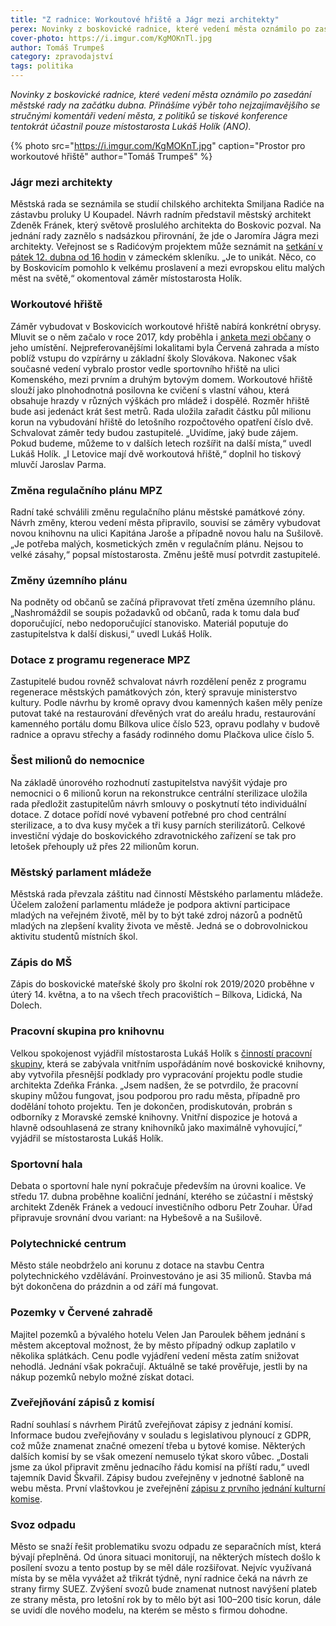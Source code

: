 ```yaml
---
title: "Z radnice: Workoutové hřiště a Jágr mezi architekty"
perex: Novinky z boskovické radnice, které vedení města oznámilo po zasedání městské rady na začátku dubna. Přinášíme výběr toho nejzajímavějšího se stručnými komentáři vedení města.
cover-photo: https://i.imgur.com/KgMOKnTl.jpg
author: Tomáš Trumpeš
category: zpravodajství
tags: politika
---
```


*Novinky z boskovické radnice, které vedení města oznámilo po zasedání městské rady na začátku dubna. Přinášíme výběr toho nejzajímavějšího se stručnými komentáři vedení města, z politiků se tiskové konference tentokrát účastnil pouze místostarosta Lukáš Holík (ANO).*

{% photo src="https://i.imgur.com/KgMOKnT.jpg" caption="Prostor pro workoutové hřiště" author="Tomáš Trumpeš" %}

### Jágr mezi architekty

Městská rada se seznámila se studií chilského architekta Smiljana Radiće na zástavbu proluky U Koupadel. Návrh radním představil městský architekt Zdeněk Fránek, který světově proslulého architekta do Boskovic pozval. Na jednání rady zaznělo s nadsázkou přirovnání, že jde o Jaromíra Jágra mezi architekty. Veřejnost se s Radićovým projektem může seznámit na [setkání v pátek 12. dubna od 16 hodin](https://www.facebook.com/events/1256258811206194/) v zámeckém skleníku. „Je to unikát. Něco, co by Boskovicím pomohlo k velkému proslavení a mezi evropskou elitu malých měst na světě,“ okomentoval záměr místostarosta Holík.

### Workoutové hřiště

Záměr vybudovat v Boskovicích workoutové hřiště nabírá konkrétní obrysy. Mluvit se o něm začalo v roce 2017, kdy proběhla i [anketa mezi občany](https://www.boskovice.cz/jak-dopadla-anketa/d-32238) o jeho umístění. Nejpreferovanějšími lokalitami byla Červená zahrada a místo poblíž vstupu do vzpírárny u základní školy Slovákova. Nakonec však současné vedení vybralo  prostor vedle sportovního hřiště na ulici Komenského, mezi prvním a druhým bytovým domem. Workoutové hřiště slouží jako plnohodnotná posilovna ke cvičení s vlastní váhou, která obsahuje hrazdy v různých výškách pro mládež i dospělé. Rozměr hřiště bude asi jedenáct krát šest metrů. Rada uložila zařadit částku půl milionu korun na vybudování hřiště do letošního rozpočtového opatření číslo dvě. Schvalovat záměr tedy budou zastupitelé. „Uvidíme, jaký bude zájem. Pokud budeme, můžeme to v dalších letech rozšířit na další místa,“ uvedl Lukáš Holík. „I Letovice mají dvě workoutová hřiště,“ doplnil ho tiskový mluvčí Jaroslav Parma.

### Změna regulačního plánu MPZ

Radní také schválili změnu regulačního plánu městské památkové zóny. Návrh změny, kterou vedení města připravilo, souvisí se záměry vybudovat novou knihovnu na ulici Kapitána Jaroše a případně novou halu na Sušilově. „Je potřeba malých, kosmetických změn v regulačním plánu. Nejsou to velké zásahy,“ popsal místostarosta. Změnu ještě musí potvrdit zastupitelé.

### Změny územního plánu

Na podněty od občanů se začíná připravovat třetí změna územního plánu. „Nashromáždil se soupis požadavků od občanů, rada k tomu dala buď doporučující, nebo nedoporučující stanovisko. Materiál poputuje do zastupitelstva k další diskusi,“ uvedl Lukáš Holík.

### Dotace z programu regenerace MPZ

Zastupitelé budou rovněž schvalovat návrh rozdělení peněz z programu regenerace městských památkových zón, který spravuje ministerstvo kultury. Podle návrhu by kromě opravy dvou kamenných kašen měly peníze putovat také na restaurování dřevěných vrat do areálu hradu, restaurování kamenného portálu domu Bílkova ulice číslo 523, opravu podlahy v budově radnice a opravu střechy a fasády rodinného domu Plačkova ulice číslo 5.

### Šest milionů do nemocnice

Na základě únorového rozhodnutí zastupitelstva navýšit výdaje pro nemocnici o 6 milionů korun na rekonstrukce centrální sterilizace uložila rada předložit zastupitelům návrh smlouvy o poskytnutí této individuální dotace. Z dotace pořídí nové vybavení potřebné pro chod centrální sterilizace, a to dva kusy myček a tři kusy parních sterilizátorů. Celkové investiční výdaje do boskovického zdravotnického zařízení se tak pro letošek přehouply už přes 22 milionům korun.

### Městský parlament mládeže

Městská rada převzala záštitu nad činností Městského parlamentu mládeže. Účelem založení parlamentu mládeže je podpora aktivní participace mladých na veřejném životě, měl by to být také zdroj názorů a podnětů mladých na zlepšení kvality života ve městě. Jedná se o dobrovolnickou aktivitu studentů místních škol.

### Zápis do MŠ

Zápis do boskovické mateřské školy pro školní rok 2019/2020 proběhne v úterý 14. května, a to na všech třech pracovištích – Bílkova, Lidická, Na Dolech.

### Pracovní skupina pro knihovnu

Velkou spokojenost vyjádřil místostarosta Lukáš Holík s [činností pracovní skupiny](https://forum.ohlasy.info/t/3-schuzka-pracovni-skupiny-pro-knihovnu/296), která se zabývala vnitřním uspořádáním nové boskovické knihovny, aby vytvořila přesnější podklady pro vypracování projektu podle studie architekta Zdeňka Fránka. „Jsem nadšen, že se potvrdilo, že pracovní skupiny můžou fungovat, jsou podporou pro radu města, případně pro dodělání tohoto projektu. Ten je dokončen, prodiskutován, probrán s odborníky z Moravské zemské knihovny. Vnitřní dispozice je hotová a hlavně odsouhlasená ze strany knihovníků jako maximálně vyhovující,“ vyjádřil se místostarosta Lukáš Holík.

### Sportovní hala

Debata o sportovní hale nyní pokračuje především na úrovni koalice. Ve středu 17. dubna proběhne koaliční jednání, kterého se zúčastní i městský architekt Zdeněk Fránek a vedoucí investičního odboru Petr Zouhar. Úřad připravuje srovnání dvou variant: na Hybešově a na Sušilově.

### Polytechnické centrum

Město stále neobdrželo ani korunu z dotace na stavbu Centra polytechnického vzdělávání. Proinvestováno je asi 35 milionů. Stavba má být dokončena do prázdnin a od září má fungovat.

### Pozemky v Červené zahradě

Majitel pozemků a bývalého hotelu Velen Jan Paroulek během jednání s městem akceptoval možnost, že by město případný odkup zaplatilo v několika splátkách. Cenu podle vyjádření vedení města zatím snižovat nehodlá. Jednání však pokračují. Aktuálně se také prověřuje, jestli by na nákup pozemků nebylo možné získat dotaci.

### Zveřejňování zápisů z komisí

Radní souhlasí s návrhem Pirátů zveřejňovat zápisy z jednání komisí. Informace budou zveřejňovány v souladu s legislativou plynoucí z GDPR, což může znamenat značné omezení třeba u bytové komise. Některých dalších komisí by se však omezení nemuselo týkat skoro vůbec. „Dostali jsme za úkol připravit změnu jednacího řádu komisí na příští radu,“ uvedl tajemník David Škvařil. Zápisy budou zveřejněny v jednotné šabloně na webu města. První vlaštovkou je zveřejnění [zápisu z prvního jednání kulturní komise](https://boskovice.cz/assets/File.ashx?id_org=832&id_dokumenty=35988).

### Svoz odpadu

Město se snaží řešit problematiku svozu odpadu ze separačních míst, která bývají přeplněná. Od února situaci monitorují, na některých místech došlo k posílení svozu a tento postup by se měl dále rozšiřovat. Nejvíc využívaná místa by se měla vyvážet až třikrát týdně, nyní radnice čeká na návrh ze strany firmy SUEZ. Zvýšení svozů bude znamenat nutnost navýšení plateb ze strany města, pro letošní rok by to mělo být asi 100–200 tisíc korun, dále se uvidí dle nového modelu, na kterém se město s firmou dohodne.

